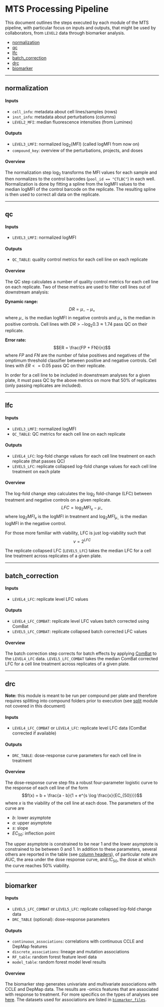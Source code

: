 # MTS Processing Pipeline

This document outlines the steps executed by each module of the MTS pipeline, with particular focus on inputs and outputs, that might be used by collaborators, from `LEVEL2` data through biomarker analysis.
* [normalization](#normalization)
* [qc](#qc)
* [lfc](#lfc)
* [batch_correction](#batch_correction)
* [drc](#drc)
* [biomarker](#biomarker)

---

## normalization

#### Inputs
* `cell_info`: metadata about cell lines/samples (rows)
* `inst_info`: metadata about perturbations (columns)
* `LEVEL2_MFI`: median fluorescence intensities (from Luminex)

#### Outputs
* `LEVEL3_LMFI`: normalized $\log_2(MFI)$ (called logMFI from now on)
* `compound_key`: overview of the perturbations, projects, and doses

#### Overview
The normalization step $\log_2$ transforms the MFI values for each sample and then normalizes to the control barcodes (`pool_id == "CTLBC"`) in each well. Normalization is done by fitting a spline from the logMFI values to the median logMFI of the control barcode on the replicate. The resulting spline is then used to correct all data on the replicate.

---

## qc

#### Inputs
* `LEVEL3_LMFI`: normalized logMFI

#### Outputs
* `QC_TABLE`: quality control metrics for each cell line on each replicate

#### Overview
The QC step calculates a number of quality control metrics for each cell line on each replicate. Two of these metrics are used to filter cell lines out of downstream analysis:

**Dynamic range:**
$$DR = \mu_- - \mu_+$$
where $\mu_-$ is the median logMFI in negative controls and $\mu_+$ is the median in positive controls. Cell lines with $DR > -\log_2{0.3} \approx 1.74$ pass QC on their replicate.

**Error rate:**
$$ER = \frac{FP + FN}{n}$$
where $FP$ and $FN$ are the number of false positives and negatives of the omptimum threshold classifier between positive and negative controls. Cell lines with $ER <= 0.05$ pass QC on their replicate.

In order for a cell line to be included in downstream analyses for a given plate, it must pass QC by the above metrics on more that 50% of replicates (only passing replicates are included).

---

## lfc

#### Inputs
* `LEVEL3_LMFI`: normalized logMFI
* `QC_TABLE`: QC metrics for each cell line on each replicate

#### Outputs
* `LEVEL4_LFC`: log-fold change values for each cell line treatment on each replicate (that passes QC)
* `LEVEL5_LFC`: replicate collapsed log-fold change values for each cell line treatment on each plate

#### Overview
The log-fold change step calculates the $\log_2$ fold-change (LFC) between treatment and negative controls on a given replicate.
$$LFC = \log_2MFI_x - \mu_-$$
where $\log_2MFI_x$ is the logMFI in treatment and $\log_2MFI_{\mu_-}$ is the median logMFI in the negative control.

For those more familiar with viability, LFC is just log-viability such that
$$v = 2^{LFC}$$

The replicate collapsed LFC (`LEVEL5_LFC`) takes the median LFC for a cell line treatment across replicates of a given plate.

---

## batch_correction

#### Inputs
* `LEVEL4_LFC`: replicate level LFC values

#### Outputs
* `LEVEL4_LFC_COMBAT`: replicate level LFC values batch corrected using ComBat
* `LEVEL5_LFC_COMBAT`: replicate collapsed batch corrected LFC values

#### Overview
The batch correction step corrects for batch effects by applying [ComBat](https://pubmed.ncbi.nlm.nih.gov/16632515/) to the `LEVEL4_LFC` data. `LEVEL5_LFC_COMBAT` takes the median ComBat corrected LFC for a cell line treatment across replicates of a given plate.

---

## drc

**Note:** this module is meant to be run per compound per plate and therefore requires splitting into compound folders prior to execution (see [split](../split/README.md) module not covered in this document)

#### Inputs
* `LEVEL4_LFC_COMBAT` or `LEVEL4_LFC`: replicate level LFC data (ComBat corrected if available)

#### Outputs
* `DRC_TABLE`: dose-response curve parameters for each cell line in treatment

#### Overview
The dose-response curve step fits a robust four-parameter logistic curve to the response of each cell line of the form
$$f(x) = b + \frac{a - b}{1 + e^{s \log \frac{x}{EC_{50}}}}$$
where $x$ is the viability of the cell line at each dose. The parameters of the curve are
* $b$: lower asymptote
* $a$: upper asymptote
* $s$: slope
* $EC_{50}$: inflection point

The upper asymptote is constrained to be near 1 and the lower asymptote is constrained to be between 0 and 1. In addition to these parameters, several others are reported in the table (see [column headers](./ColumnHeaders.md)), of particular note are $AUC$, the area under the dose response curve, and $IC_{50}$, the dose at which the curve reaches 50% viability.

---

## biomarker

#### Inputs
* `LEVEL5_LFC_COMBAT` or `LEVEL5_LFC`: replicate collapsed log-fold change data
* `DRC_TABLE` (optional): dose-response parameters

#### Outputs
* `continuous_associations`: correlations with continuous CCLE and DepMap features
* `discrete_associations`: lineage and mutation associations
* `RF_table`: random forest feature level data
* `model_table`: random forest model level results

#### Overview

The biomarker step generates univariate and multivariate associations with CCLE and DepMap data. The results are -omics features that are associated with response to treatment. For more specifics on the types of analyses see [here](./analysis_info.pdf). The datasets used for associations are listed in [`biomarker_files`](../biomarker_files/README.md).
